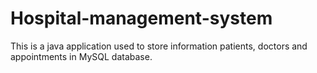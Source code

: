 # Hospital-management-system
This is a java application used to store information patients, doctors and appointments in MySQL database. 
